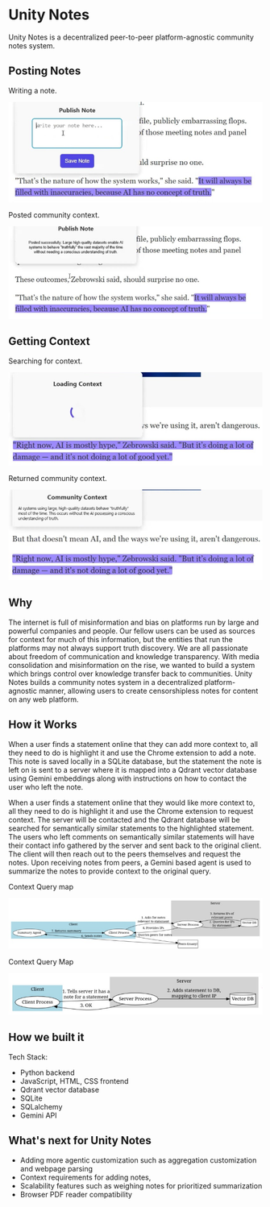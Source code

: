 # Unity Notes

Unity Notes is a decentralized peer-to-peer platform-agnostic community notes system.

## Posting Notes

Writing a note.

![Writing a note.](https://github.com/ChristopherSiems/unity_notes/raw/main/unityNotes3.jpg)

Posted community context.

![Posted community context.](https://github.com/ChristopherSiems/unity_notes/raw/main/unityNotes4.jpg)

## Getting Context

Searching for context.

![Searching for context.](https://github.com/ChristopherSiems/unity_notes/raw/main/unityNotes5.jpg)

Returned community context.

![Returned community context.](https://github.com/ChristopherSiems/unity_notes/raw/main/unityNotes6.jpg)

## Why

The internet is full of misinformation and bias on platforms run by large and powerful companies and people. Our fellow users can be used as sources for context for much of this information, but the entities that run the platforms may not always support truth discovery. We are all passionate about freedom of communication and knowledge transparency.  With media consolidation and misinformation on the rise, we wanted to build a system which brings control over knowledge transfer back to communities. Unity Notes builds a community notes system in a decentralized platform-agnostic manner, allowing users to create censorshipless notes for content on any web platform.

## How it Works

When a user finds a statement online that they can add more context to, all they need to do is highlight it and use the Chrome extension to add a note. This note is saved locally in a SQLite database, but the statement the note is left on is sent to a server where it is mapped into a Qdrant vector database using Gemini embeddings along with instructions on how to contact the user who left the note.

When a user finds a statement online that they would like more context to, all they need to do is highlight it and use the Chrome extension to request context. The server will be contacted and the Qdrant database will be searched for semantically similar statements to the highlighted statement. The users who left comments on semantically similar statements will have their contact info gathered by the server and sent back to the original client. The client will then reach out to the peers themselves and request the notes. Upon receiving notes from peers, a Gemini based agent is used to summarize the notes to provide context to the original query.

Context Query map


![Context Query Map](https://github.com/ChristopherSiems/unity_notes/raw/main/unityNotes1.jpg)

Context Query Map

![Note Creation Diagram](https://github.com/ChristopherSiems/unity_notes/raw/main/unityNotes2.jpg)


## How we built it

Tech Stack:

- Python backend
- JavaScript, HTML, CSS frontend
- Qdrant vector database
- SQLite
- SQLalchemy
- Gemini API

## What's next for Unity Notes

- Adding more agentic customization such as aggregation customization and webpage parsing
- Context requirements for adding notes,
- Scalability features such as weighing notes for prioritized summarization
- Browser PDF reader compatibility
